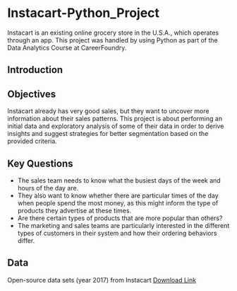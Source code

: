 # Instacart-Python_Project

Instacart is an existing online grocery store in the U.S.A., which operates through an app. 
This project was handled by using Python as part of the Data Analytics Course at CareerFoundry.

## Introduction 


## Objectives

Instacart already has very good sales, but they want to uncover more
information about their sales patterns. This project is about performing an initial data and exploratory
analysis of some of their data in order to derive insights and suggest strategies for better
segmentation based on the provided criteria.

## Key Questions

- The sales team needs to know what the busiest days of the week and hours of the day are.
- They also want to know whether there are particular times of the day when people spend
  the most money, as this might inform the type of products they advertise at these times.
- Are there certain types of products that are more popular than others?
- The marketing and sales teams are particularly interested in the different types of
  customers in their system and how their ordering behaviors differ.
  
## Data

Open-source data sets (year 2017) from Instacart [Download Link](https://www.instacart.com/datasets/grocery-shopping-2017)

  
